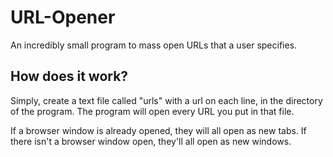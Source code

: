 # URL-Opener
An incredibly small program to mass open URLs that a user specifies.

## How does it work?
Simply, create a text file called "urls" with a url on each line, in the directory of the program. The program will open every URL you put in that file.

If a browser window is already opened, they will all open as new tabs. If there isn't a browser window open, they'll all open as new windows.
